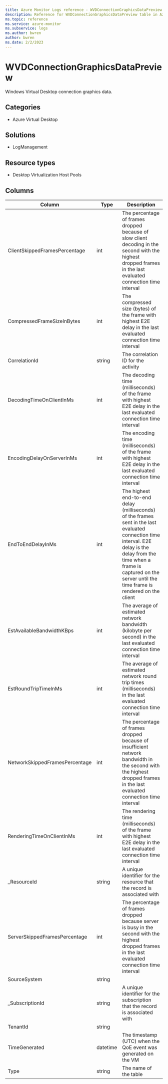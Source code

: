 ```yaml
---
title: Azure Monitor Logs reference - WVDConnectionGraphicsDataPreview
description: Reference for WVDConnectionGraphicsDataPreview table in Azure Monitor Logs.
ms.topic: reference
ms.service: azure-monitor
ms.subservice: logs
ms.author: bwren
author: bwren
ms.date: 2/2/2023
---
```


# WVDConnectionGraphicsDataPreview

 Windows Virtual Desktop connection graphics data.

## Categories

- Azure Virtual Desktop
## Solutions

- LogManagement
## Resource types

- Desktop Virtualization Host Pools




## Columns

| Column | Type | Description |
| --- | --- | --- |
| ClientSkippedFramesPercentage | int | The percentage of frames dropped because of slow client decoding in the second with the highest dropped frames in the last evaluated connection time interval |
| CompressedFrameSizeInBytes | int | The compressed size (bytes) of the frame with highest E2E delay in the last evaluated connection time interval |
| CorrelationId | string | The correlation ID for the activity |
| DecodingTimeOnClientInMs | int | The decoding time (milliseconds) of the frame with highest E2E delay in the last evaluated connection time interval |
| EncodingDelayOnServerInMs | int | The encoding time (milliseconds) of the frame with highest E2E delay in the last evaluated connection time interval |
| EndToEndDelayInMs | int | The highest end-to-end delay (milliseconds) of the frames sent in the last evaluated connection time interval. E2E delay is the delay from the time when a frame is captured on the server until the time frame is rendered on the client |
| EstAvailableBandwidthKBps | int | The average of estimated network bandwidth (kilobyte per second) in the last evaluated connection time interval |
| EstRoundTripTimeInMs | int | The average of estimated network round trip times (milliseconds) in the last evaluated connection time interval |
| NetworkSkippedFramesPercentage | int | The percentage of frames dropped because of insufficient network bandwidth in the second with the highest dropped frames in the last evaluated connection time interval |
| RenderingTimeOnClientInMs | int | The rendering time (milliseconds) of the frame with highest E2E delay in the last evaluated connection time interval |
| _ResourceId | string | A unique identifier for the resource that the record is associated with |
| ServerSkippedFramesPercentage | int | The percentage of frames dropped because server is busy in the second with the highest dropped frames in the last evaluated connection time interval |
| SourceSystem | string |  |
| _SubscriptionId | string | A unique identifier for the subscription that the record is associated with |
| TenantId | string |  |
| TimeGenerated | datetime | The timestamp (UTC) when the QoE event was generated on the VM |
| Type | string | The name of the table |
